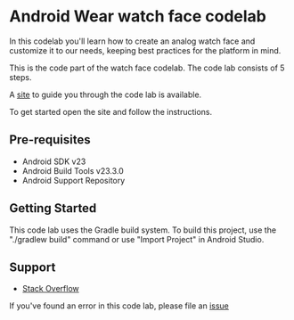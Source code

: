 Android Wear watch face codelab
===============================

In this codelab you'll learn how to create an analog watch face
and customize it to our needs, keeping best practices for the platform in mind.

This is the code part of the watch face codelab.
The code lab consists of 5 steps.

A [site](https://watchface-codelab.appspot.com) to guide you through
the code lab is available.

To get started open the site and follow the instructions.

Pre-requisites
--------------

- Android SDK v23
- Android Build Tools v23.3.0
- Android Support Repository

Getting Started
---------------

This code lab uses the Gradle build system. To build this project, use the
"./gradlew build" command or use "Import Project" in Android Studio.

Support
-------

- [Stack Overflow](http://stackoverflow.com/questions/tagged/android)

If you've found an error in this code lab, please file
an [issue](https://github.com/googlesamples/android-codelab-watchface)
